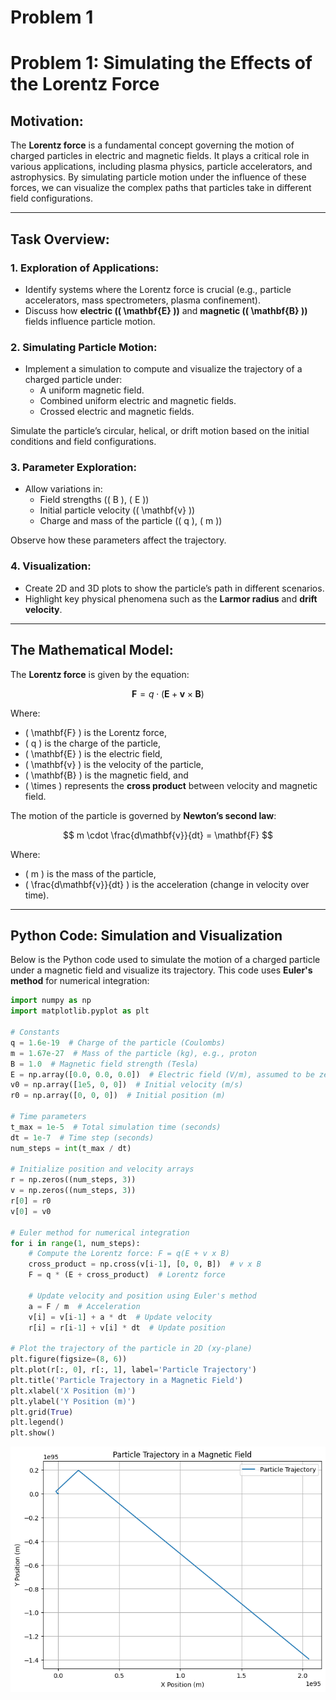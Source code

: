 # Problem 1
# Problem 1: Simulating the Effects of the Lorentz Force

## Motivation:

The **Lorentz force** is a fundamental concept governing the motion of charged particles in electric and magnetic fields. It plays a critical role in various applications, including plasma physics, particle accelerators, and astrophysics. By simulating particle motion under the influence of these forces, we can visualize the complex paths that particles take in different field configurations.

---

## Task Overview:

### 1. Exploration of Applications:
   - Identify systems where the Lorentz force is crucial (e.g., particle accelerators, mass spectrometers, plasma confinement).
   - Discuss how **electric (\( \mathbf{E} \))** and **magnetic (\( \mathbf{B} \))** fields influence particle motion.

### 2. Simulating Particle Motion:
   - Implement a simulation to compute and visualize the trajectory of a charged particle under:
     - A uniform magnetic field.
     - Combined uniform electric and magnetic fields.
     - Crossed electric and magnetic fields.

   Simulate the particle’s circular, helical, or drift motion based on the initial conditions and field configurations.

### 3. Parameter Exploration:
   - Allow variations in:
     - Field strengths (\( B \), \( E \))
     - Initial particle velocity (\( \mathbf{v} \))
     - Charge and mass of the particle (\( q \), \( m \))

   Observe how these parameters affect the trajectory.

### 4. Visualization:
   - Create 2D and 3D plots to show the particle’s path in different scenarios.
   - Highlight key physical phenomena such as the **Larmor radius** and **drift velocity**.

---

## The Mathematical Model:

The **Lorentz force** is given by the equation:

$$
\mathbf{F} = q \cdot \left( \mathbf{E} + \mathbf{v} \times \mathbf{B} \right)
$$

Where:
- \( \mathbf{F} \) is the Lorentz force,
- \( q \) is the charge of the particle,
- \( \mathbf{E} \) is the electric field,
- \( \mathbf{v} \) is the velocity of the particle,
- \( \mathbf{B} \) is the magnetic field, and
- \( \times \) represents the **cross product** between velocity and magnetic field.

The motion of the particle is governed by **Newton’s second law**:

$$
m \cdot \frac{d\mathbf{v}}{dt} = \mathbf{F}
$$

Where:
- \( m \) is the mass of the particle,
- \( \frac{d\mathbf{v}}{dt} \) is the acceleration (change in velocity over time).

---

## Python Code: Simulation and Visualization

Below is the Python code used to simulate the motion of a charged particle under a magnetic field and visualize its trajectory. This code uses **Euler's method** for numerical integration:

```python
import numpy as np
import matplotlib.pyplot as plt

# Constants
q = 1.6e-19  # Charge of the particle (Coulombs)
m = 1.67e-27  # Mass of the particle (kg), e.g., proton
B = 1.0  # Magnetic field strength (Tesla)
E = np.array([0.0, 0.0, 0.0])  # Electric field (V/m), assumed to be zero for simplicity
v0 = np.array([1e5, 0, 0])  # Initial velocity (m/s)
r0 = np.array([0, 0, 0])  # Initial position (m)

# Time parameters
t_max = 1e-5  # Total simulation time (seconds)
dt = 1e-7  # Time step (seconds)
num_steps = int(t_max / dt)

# Initialize position and velocity arrays
r = np.zeros((num_steps, 3))
v = np.zeros((num_steps, 3))
r[0] = r0
v[0] = v0

# Euler method for numerical integration
for i in range(1, num_steps):
    # Compute the Lorentz force: F = q(E + v x B)
    cross_product = np.cross(v[i-1], [0, 0, B])  # v x B
    F = q * (E + cross_product)  # Lorentz force
    
    # Update velocity and position using Euler's method
    a = F / m  # Acceleration
    v[i] = v[i-1] + a * dt  # Update velocity
    r[i] = r[i-1] + v[i] * dt  # Update position

# Plot the trajectory of the particle in 2D (xy-plane)
plt.figure(figsize=(8, 6))
plt.plot(r[:, 0], r[:, 1], label='Particle Trajectory')
plt.title('Particle Trajectory in a Magnetic Field')
plt.xlabel('X Position (m)')
plt.ylabel('Y Position (m)')
plt.grid(True)
plt.legend()
plt.show()
```
![alt text](image-1.png)






